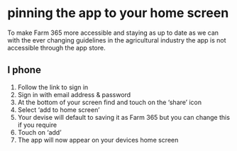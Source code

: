 # pinning the app to your home screen 


To make Farm 365 more accessible and staying as up to date as we can with the ever changing guidelines in the agricultural  industry the app is not accessible through the app store. 
 
## I phone 
1. Follow the link to sign in
2. Sign in with email address & password  
3. At the bottom of your screen find and touch on the ‘share’ icon
4. Select ‘add to home screen’ 
5. Your devise will default to saving it as Farm 365 but you can change this if you require
6. Touch on ‘add’
7. The app will now appear on your devices home screen 
